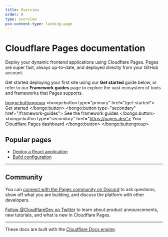 ```yaml
---
title: Overview
order: 0
type: overview
pcx-content-type: landing-page
---
```


<ContentColumn>

# Cloudflare Pages documentation

Deploy your dynamic frontend applications using Cloudflare Pages. Pages are super fast, always up-to-date, and deployed directly from your GitHub account.

Get started deploying your first site using our **Get started** guide below, or refer to our **Framework guides** page to explore the vast ecosystem of tools and frameworks that Pages supports.

<bongo:buttongroup>
  <bongo:button type="primary" href="/get-started">
    Get started
  </bongo:button>
  <bongo:button type="secondary" href="/framework-guides">
    See the framework guides
  </bongo:button>
  <bongo:button type="secondary" href="https://pages.dev">
    Your Cloudflare Pages dashboard
  </bongo:button>
</bongo:buttongroup>

## Popular pages

- [Deploy a React application](/framework-guides/deploy-a-react-application)
- [Build configuration](/platform/build-configuration)

---

## Community

You can [connect with the Pages community on Discord](https://discord.gg/cloudflaredev) to ask questions, show off what you are building, and discuss the platform with other developers.

[Follow @CloudflareDev on Twitter](https://twitter.com/cloudflaredev) to learn about product announcements, new tutorials, and what is new in Cloudflare Pages.

---

These docs are built with the [Cloudflare Docs engine](https://developers.cloudflare.com/docs-engine/).

</ContentColumn>
